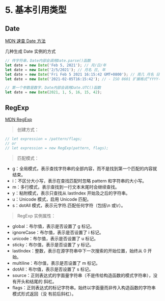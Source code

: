 # 5. 基本引用类型

## Date

[MDN 速查 Date 方法](https://developer.mozilla.org/zh-CN/docs/Web/JavaScript/Reference/Global_Objects/Date)

几种生成 Date 实例的方式

```js
// 传字符串，Date内部会调用Date.parse()函数
let date = new Date('Feb 5, 2021'); // 月/日/年
let date = new Date('2/5/2021'); // 月名 日, 年
let date = new Date('Fri Feb 5 2021 16:15:42 GMT+0800'); // 周几 月名 日 年 时:分:秒 时区
let date = new Date('2021-02-05T16:15:42'); // - ISO 8601 扩展格式“YYYY-MM-DDTHH:mm:ss.sssZ”

// 第一个参数是数字，Date内部会调用Date.UTC()函数
let date = new Date(2021, 1, 5, 16, 15, 42);
```

## RegExp

[MDN RegExp](https://developer.mozilla.org/zh-CN/docs/Web/JavaScript/Reference/Global_Objects/RegExp)

> 创建方式：

```js
// let expression = /pattern/flags;
// or
// let expression = new RegExp(pattern, flags);
```

> 匹配模式：

- g：全局模式，表示查找字符串的全部内容，而不是找到第一个匹配的内容就结束。
- i：不区分大小写，表示在查找匹配时忽略 pattern 和字符串的大小写。
- m：多行模式，表示查找到一行文本末尾时会继续查找。
- y：粘附模式，表示只查找从 lastIndex 开始及之后的字符串。
- u：Unicode 模式，启用 Unicode 匹配。
- s：dotAll 模式，表示元字符.匹配任何字符（包括\n 或\r）。

> RegExp 实例属性：

- global：布尔值，表示是否设置了 g 标记。
- ignoreCase：布尔值，表示是否设置了 i 标记。
- unicode：布尔值，表示是否设置了 u 标记。
- sticky：布尔值，表示是否设置了 y 标记。
- lastIndex：整数，表示在源字符串中下一次搜索的开始位置，始终从 0 开始。
- multiline：布尔值，表示是否设置了 m 标记。
- dotAll：布尔值，表示是否设置了 s 标记。
- source：正则表达式的字面量字符串（不是传给构造函数的模式字符串），没有开头和结尾的
  斜杠。
- flags：正则表达式的标记字符串。始终以字面量而非传入构造函数的字符串模式形式返回（没
  有前后斜杠）。
